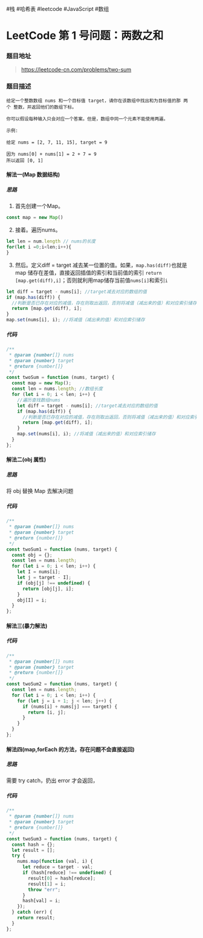 #栈 #哈希表 #leetcode #JavaScript #数组
# LeetCode 第 1 号问题：两数之和

### 题目地址

> https://leetcode-cn.com/problems/two-sum

### 题目描述

```
给定一个整数数组 nums 和一个目标值 target，请你在该数组中找出和为目标值的那 两个 整数，并返回他们的数组下标。

你可以假设每种输入只会对应一个答案。但是，数组中同一个元素不能使用两遍。

示例:

给定 nums = [2, 7, 11, 15], target = 9

因为 nums[0] + nums[1] = 2 + 7 = 9
所以返回 [0, 1]
```

#### 解法一(Map 数据结构)

##### 思路

1. 首先创建一个Map。
```javascript
const map = new Map()
```
2. 接着。遍历nums。
```javascript
let len = num.length // nums的长度
for(let i =0;i<len;i++){
}
```
3. 然后。定义diff = target 减去某一位置的值。如果，`map.has(diff)`也就是map 储存在差值，直接返回插值的索引和当前值的索引 `return [map.get(diff),i]`；否则就利用map储存当前值`nums[i]`和索引`i`
```javascript
let diff = target - nums[i]; //target减去对应的数组的值
if (map.has(diff)) {
  //判断是否已存在对应的减值，存在则取出返回，否则将减值（减出来的值）和对应索引储存
  return [map.get(diff), i];
}
map.set(nums[i], i); //将减值（减出来的值）和对应索引储存
```

##### 代码

```javascript
/**
 * @param {number[]} nums
 * @param {number} target
 * @return {number[]}
 */
const twoSum = function (nums, target) {
  const map = new Map();
  const len = nums.length; //数组长度
  for (let i = 0; i < len; i++) {
    //遍历查找数组nums
    let diff = target - nums[i]; //target减去对应的数组的值
    if (map.has(diff)) {
      //判断是否已存在对应的减值，存在则取出返回，否则将减值（减出来的值）和对应索引储存
      return [map.get(diff), i];
    }
    map.set(nums[i], i); //将减值（减出来的值）和对应索引储存
  }
};
```

#### 解法二(obj 属性)

##### 思路

将 obj 替换 Map 去解决问题

##### 代码

```javascript
/**
 * @param {number[]} nums
 * @param {number} target
 * @return {number[]}
 */
const twoSum1 = function (nums, target) {
  const obj = {};
  const len = nums.length;
  for (let i = 0; i < len; i++) {
    let I = nums[i];
    let j = target - I];
    if (obj[j] !== undefined) {
      return [obj[j], i];
    }
    obj[I] = i;
  }
};
```

#### 解法三(暴力解法)

##### 代码

```javascript
/**
 * @param {number[]} nums
 * @param {number} target
 * @return {number[]}
 */
const twoSum2 = function (nums, target) {
  const len = nums.length;
  for (let i = 0; i < len; i++) {
    for (let j = i + 1; j < len; j++) {
      if (nums[i] + nums[j] === target) {
        return [i, j];
      }
    }
  }
};
```

#### 解法四(map,forEach 的方法，存在问题不会直接返回)

##### 思路

需要 try catch，扔出 error 才会返回，

##### 代码

```javascript
/**
 * @param {number[]} nums
 * @param {number} target
 * @return {number[]}
 */
const twoSum3 = function (nums, target) {
  const hash = {};
  let result = [];
  try {
    nums.map(function (val, i) {
      let reduce = target - val;
      if (hash[reduce] !== undefined) {
        result[0] = hash[reduce];
        result[1] = i;
        throw "err";
      }
      hash[val] = i;
    });
  } catch (err) {
    return result;
  }
};
```
